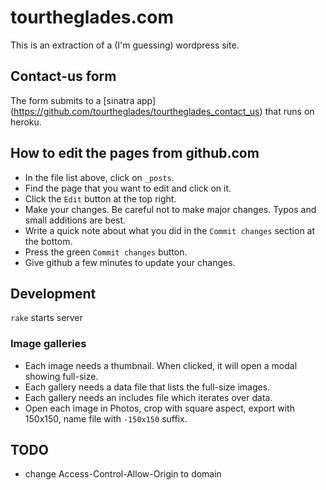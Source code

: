 tourtheglades.com
=================

This is an extraction of a (I'm guessing) wordpress site.

## Contact-us form

The form submits to a [sinatra app] (https://github.com/tourtheglades/tourtheglades_contact_us) that runs on heroku.

## How to edit the pages from github.com

* In the file list above, click on `_posts`.
* Find the page that you want to edit and click on it.
* Click the `Edit` button at the top right.
* Make your changes. Be careful not to make major changes. Typos and small additions are best.
* Write a quick note about what you did in the `Commit changes` section at the bottom.
* Press the green `Commit changes` button.
* Give github a few minutes to update your changes.

## Development

`rake` starts server

### Image galleries

* Each image needs a thumbnail. When clicked, it will open a modal showing full-size.
* Each gallery needs a data file that lists the full-size images.
* Each gallery needs an includes file which iterates over data.
* Open each image in Photos, crop with square aspect, export with 150x150, name file with `-150x150` suffix.

## TODO

* change Access-Control-Allow-Origin to domain
